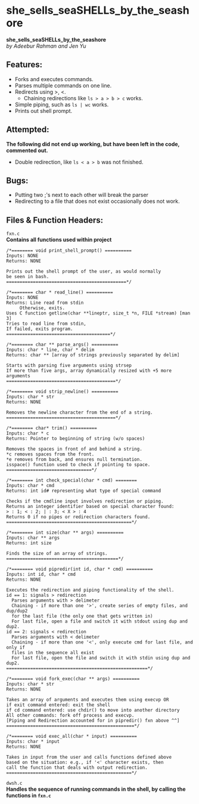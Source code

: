 # she_sells_seaSHELLs_by_the_seashore
**she_sells_seaSHELLs_by_the_seashore** <br>
*by Adeebur Rahman and Jen Yu*

## Features:<br>
* Forks and executes commands. 
* Parses multiple commands on one line. 
* Redirects using >, <.
	- Chaining redirections like ```ls > a > b > c``` works. 
* Simple piping, such as ```ls | wc``` works.
* Prints out shell prompt. 

## Attempted:
**The following did not end up working, but have been left in the code, commented out.**<br>
* Double redirection, like ```ls < a > b``` was not finished.

## Bugs:
* Putting two ;'s next to each other will break the parser<br>
* Redirecting to a file that does not exist occasionally does not work.<br>
	
## Files & Function Headers:
```fxn.c```<br>
**Contains all functions used within project** <br>

	/*======== void print_shell_prompt() ==========
	Inputs: NONE
	Returns: NONE

	Prints out the shell prompt of the user, as would normally 
	be seen in bash.
	=============================================*/

	/*======== char * read_line() ==========
	Inputs: NONE
	Returns: Line read from stdin
		 Otherwise, exits.
	Uses C function getline(char **lineptr, size_t *n, FILE *stream) [man 3]
	Tries to read line from stdin, 
	If failed, exits program.
	=======================================*/

	/*======== char ** parse_args() ==========
	Inputs: char * line, char * delim
	Returns: char ** [array of strings previously separated by delim]

	Starts with parsing five arguments using strsep
	If more than five args, array dynamically resized with +5 more arguments
	=========================================*/
	
	/*======== void strip_newline() ==========
	Inputs: char * str
	Returns: NONE

	Removes the newline character from the end of a string.
	=========================================*/
	
	/*======== char* trim() ==========
	Inputs: char * c
	Returns: Pointer to beginning of string (w/o spaces)

	Removes the spaces in front of and behind a string.
	*c removes spaces from the front. 
	*e removes from back, and ensures null termination.
	isspace() function used to check if pointing to space.
	================================*/
	
	/*======== int check_special(char * cmd) ========
	Inputs: char * cmd
	Returns: int id# representing what type of special command

	Checks if the cmdline input involves redirection or piping.
	Returns an integer identifier based on special character found:
	> : 1; < : 2; | : 3; < X > : 4
	Returns 0 if no pipes or redirection characters found.
	===============================================*/
	
	/*======== int size(char ** args) ==========
	Inputs: char ** args
	Returns: int size

	Finds the size of an array of strings.
	==========================================*/
	
	/*======== void pipredir(int id, char * cmd) ==========
	Inputs: int id, char * cmd
	Returns: NONE

	Executes the redirection and piping functionality of the shell.
	id == 1: signals > redirection
	  Parses arguments with > delimeter
	  Chaining - if more than one '>', create series of empty files, and dup/dup2
	  for the last file (the only one that gets written in)
	  For last file, open a file and switch it with stdout using dup and dup2.
	id == 2: signals < redirection
	  Parses arguments with < delimeter
	  Chaining - if more than one '<', only execute cmd for last file, and only if
	  files in the sequence all exist
	  For last file, open the file and switch it with stdin using dup and dup2.
	=====================================================*/
	
	/*======== void fork_exec(char ** args) ==========
	Inputs: char * str
	Returns: NONE

	Takes an array of arguments and executes them using execvp OR
	if exit command entered: exit the shell
	if cd command entered: use chdir() to move into another directory
	All other commands: fork off process and execvp. 
	[Piping and Redirection accounted for in pipredir() fxn above ^^]
	================================================*/
	
	/*======== void exec_all(char * input) ==========
	Inputs: char * input
	Returns: NONE

	Takes in input from the user and calls functions defined above
	based on the situation: e.g., if '<' character exists, then 
	call the function that deals with output redirection.
	===============================================*/

```dwsh.c```<br>
**Handles the sequence of running commands in the shell, by calling the functions in ```fxn.c```** <br>


